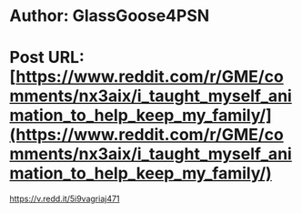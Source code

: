 # Author: GlassGoose4PSN
# Post URL: [https://www.reddit.com/r/GME/comments/nx3aix/i_taught_myself_animation_to_help_keep_my_family/](https://www.reddit.com/r/GME/comments/nx3aix/i_taught_myself_animation_to_help_keep_my_family/)


https://v.redd.it/5i9vagriaj471